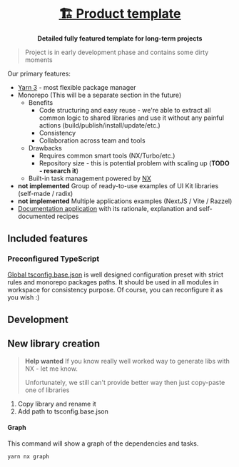 <h1 align="center">
  <a aria-label="Product template" href="https://github.com/belgattitude/nextjs-monorepo-example">
    🏗 Product template
  </a>
</h1>
<p align="center">
  <strong>Detailed fully featured template for long-term projects</strong>
</p>

> Project is in early development phase and contains some dirty moments

Our primary features:

- [Yarn 3](https://yarnpkg.com/getting-started/usage) - most flexible package manager
- Monorepo (This will be a separate section in the future)
  - Benefits
    - Code structuring and easy reuse - we're able to extract all common logic
      to shared libraries and use it without any painful actions (build/publish/install/update/etc.)
    - Consistency
    - Collaboration across team and tools
  - Drawbacks
    - Requires common smart tools (NX/Turbo/etc.)
    - Repository size - this is potential problem with scaling up (**TODO - research it**)
  - Built-in task management powered by [NX](https://nx.dev/)
- **not implemented** Group of ready-to-use examples of UI Kit libraries (self-made / radix)
- **not implemented** Multiple applications examples (NextJS / Vite / Razzel)
- [Documentation application](./apps/docs) with its rationale, explanation and self-documented recipes

## Included features

### Preconfigured TypeScript

[Global tsconfig.base.json](./tsconfig.base.json) is well designed
configuration preset with strict rules and monorepo packages paths.
It should be used in all modules in workspace for consistency purpose.
Of course, you can reconfigure it as you wish :)

## Development

## New library creation

> **Help wanted** If you know really well worked way to generate libs with NX - let me know.
>
> Unfortunately, we still can't provide better way then just copy-paste one of libraries

1. Copy library and rename it
2. Add path to tsconfig.base.json

#### Graph

This command will show a graph of the dependencies and tasks.

```sh
yarn nx graph
```

